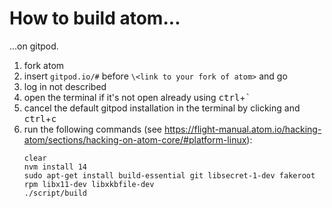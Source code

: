# How to build atom...

...on gitpod.

1. fork atom
2. insert `gitpod.io/#` before `\<link to your fork of atom>` and go
3. log in not described
4. open the terminal if it's not open already using <kbd>ctrl</kbd>+<kbd>`</kbd>
5. cancel the default gitpod installation in the terminal by clicking and <kbd>ctrl</kbd>+<kbd>c</kbd>
6. run the following commands (see https://flight-manual.atom.io/hacking-atom/sections/hacking-on-atom-core/#platform-linux):
   ```shell
   clear
   nvm install 14
   sudo apt-get install build-essential git libsecret-1-dev fakeroot rpm libx11-dev libxkbfile-dev
   ./script/build
   ```
